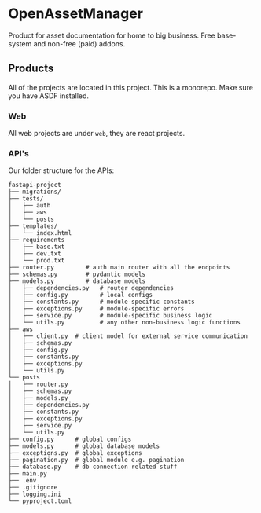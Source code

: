 # OpenAssetManager
Product for asset documentation for home to big business. Free base-system and non-free (paid) addons.

## Products

All of the projects are located in this project. This is a monorepo. Make sure you have ASDF installed. 

### Web

All web projects are under `web`, they are react projects. 

### API's
Our folder structure for the APIs:
```
fastapi-project
├── migrations/
├── tests/
│   ├── auth
│   ├── aws
│   └── posts
├── templates/
│   └── index.html
├── requirements
│   ├── base.txt
│   ├── dev.txt
│   └── prod.txt
├── router.py         # auth main router with all the endpoints
├── schemas.py        # pydantic models
├── models.py         # database models
│   ├── dependencies.py   # router dependencies
│   ├── config.py         # local configs
│   ├── constants.py      # module-specific constants
│   ├── exceptions.py     # module-specific errors
│   ├── service.py        # module-specific business logic
│   └── utils.py          # any other non-business logic functions
├── aws
│   ├── client.py  # client model for external service communication
│   ├── schemas.py
│   ├── config.py
│   ├── constants.py
│   ├── exceptions.py
│   └── utils.py
└── posts
│   ├── router.py
│   ├── schemas.py
│   ├── models.py
│   ├── dependencies.py
│   ├── constants.py
│   ├── exceptions.py
│   ├── service.py
│   └── utils.py
├── config.py      # global configs
├── models.py      # global database models
├── exceptions.py  # global exceptions
├── pagination.py  # global module e.g. pagination
├── database.py    # db connection related stuff
├── main.py
├── .env
├── .gitignore
├── logging.ini
└── pyproject.toml
```
